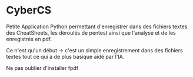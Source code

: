 # CyberCS

Petite Application Python permettant d'enregistrer dans des fichiers textes des CheatSheets, les déroulés de pentest ainsi que l'analyse et de les enregistrés en pdf.

Ce n'est qu'un début -> c'est un simple enregistrement dans des fichiers textes tout ce qui à de plus basique aidé par l'IA.


Ne pas oublier d'installer fpdf
